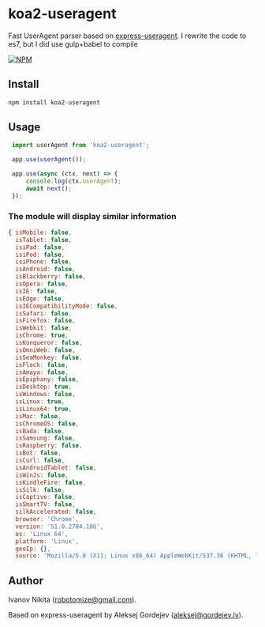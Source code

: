 koa2-useragent
=====

Fast UserAgent parser based on [express-useragent](https://github.com/biggora/express-useragent).
I rewrite the code to es7, but I did use gulp+babel to compile

[![NPM](https://nodei.co/npm/koa2-useragent.png?downloads=true&downloadRank=true&stars=true)](https://nodei.co/npm/koa2-useragent/)

## Install 

```js
npm install koa2-useragent
```

## Usage 
```js
 import userAgent from 'koa2-useragent';

 app.use(userAgent());

 app.use(async (ctx, next) => {
     console.log(ctx.userAgent);
     await next();
 });
```

### The module will display similar information

```js
{ isMobile: false,
  isTablet: false,
  isiPad: false,
  isiPod: false,
  isiPhone: false,
  isAndroid: false,
  isBlackberry: false,
  isOpera: false,
  isIE: false,
  isEdge: false,
  isIECompatibilityMode: false,
  isSafari: false,
  isFirefox: false,
  isWebkit: false,
  isChrome: true,
  isKonqueror: false,
  isOmniWeb: false,
  isSeaMonkey: false,
  isFlock: false,
  isAmaya: false,
  isEpiphany: false,
  isDesktop: true,
  isWindows: false,
  isLinux: true,
  isLinux64: true,
  isMac: false,
  isChromeOS: false,
  isBada: false,
  isSamsung: false,
  isRaspberry: false,
  isBot: false,
  isCurl: false,
  isAndroidTablet: false,
  isWinJs: false,
  isKindleFire: false,
  isSilk: false,
  isCaptive: false,
  isSmartTV: false,
  silkAccelerated: false,
  browser: 'Chrome',
  version: '51.0.2704.106',
  os: 'Linux 64',
  platform: 'Linux',
  geoIp: {},
  source: 'Mozilla/5.0 (X11; Linux x86_64) AppleWebKit/537.36 (KHTML, like Gecko) Chrome/51.0.2704.106 Safari/537.36' }
```
## Author

Ivanov Nikita  (robotomize@gmail.com).

Based on express-useragent by Aleksej Gordejev (aleksej@gordejev.lv).
